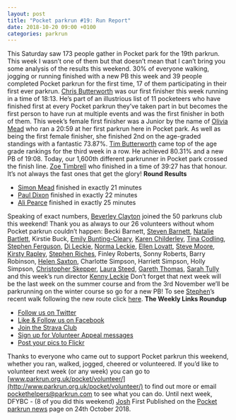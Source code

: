 ```yaml
---
layout: post
title: "Pocket parkrun #19: Run Report"
date: 2018-10-20 09:00 +0100
categories: parkrun
---
```


This Saturday saw 173 people gather in Pocket park for the 19th parkrun. This week I wasn’t one of them but that doesn’t mean that I can’t bring you some analysis of the results this weekend. 30% of everyone walking, jogging or running finished with a new PB this week and 39 people completed Pocket parkrun for the first time, 17 of them participating in their first ever parkrun. [Chris Butterworth](http://www.parkrun.org.uk/pocket/results/latestresults/athletehistory?athleteNumber=287219) was our first finisher this week running in a time of 18:13. He’s part of an illustrious list of 11 pocketeers who have finished first at every Pocket parkrun they’ve taken part in but becomes the first person to have run at multiple events and was the first finisher in both of them. This week’s female first finisher was a Junior by the name of [Olivia Mead](http://www.parkrun.org.uk/pocket/results/latestresults/athletehistory?athleteNumber=1173541) who ran a 20:59 at her first parkrun here in Pocket park. As well as being the first female finisher, she finished 2nd on the age-graded standings with a fantastic 73.87%. [Tim Butterworth](http://www.parkrun.org.uk/pocket/results/latestresults/athletehistory?athleteNumber=627973) came top of the age grade rankings for the third week in a row. He achieved 80.31% and a new PB of 19:08. Today, our 1,600th different parkrunner in Pocket park crossed the finish line. [Zoe Timbrell](http://www.parkrun.org.uk/pocket/results/latestresults/athletehistory?athleteNumber=5062158) who finished in a time of 39:27 has that honour. It’s not always the fast ones that get the glory! **Round Results**

*   [Simon Mead](http://www.parkrun.org.uk/pocket/results/latestresults/athletehistory?athleteNumber=158937) finished in exactly 21 minutes
*   [Paul Dixon](http://www.parkrun.org.uk/pocket/results/latestresults/athletehistory?athleteNumber=4754205) finished in exactly 22 minutes
*   [Ali Pearce](http://www.parkrun.org.uk/pocket/results/latestresults/athletehistory?athleteNumber=4846011) finished in exactly 25 minutes

Speaking of exact numbers, [Beverley Clayton](http://www.parkrun.org.uk/pocket/results/latestresults/athletehistory?athleteNumber=2476971) joined the 50 parkruns club this weekend! Thank you as always to our 26 volunteers without whom Pocket parkrun couldn’t happen: Becki Barnett, [Steven Barnett](http://www.parkrun.org.uk/pocket/results/weeklyresults/athletehistory?athleteNumber=4179392), [Natalie Bartlett](http://www.parkrun.org.uk/pocket/results/weeklyresults/athletehistory?athleteNumber=1795380), Kirstie Buck, [Emily Bunting-Cleary](http://www.parkrun.org.uk/pocket/results/weeklyresults/athletehistory?athleteNumber=3982155), [Karen Childerley](http://www.parkrun.org.uk/pocket/results/weeklyresults/athletehistory?athleteNumber=539793), [Tina Codling](http://www.parkrun.org.uk/pocket/results/weeklyresults/athletehistory?athleteNumber=472826), [Stephen Ferguson](http://www.parkrun.org.uk/pocket/results/weeklyresults/athletehistory?athleteNumber=190582), [Di Leckie](http://www.parkrun.org.uk/pocket/results/weeklyresults/athletehistory?athleteNumber=442745), [Norma Leckie](http://www.parkrun.org.uk/pocket/results/weeklyresults/athletehistory?athleteNumber=85968), [Ellen Lovatt](http://www.parkrun.org.uk/pocket/results/weeklyresults/athletehistory?athleteNumber=1302756), [Steve Moore](http://www.parkrun.org.uk/pocket/results/weeklyresults/athletehistory?athleteNumber=1771782), [Kirsty Rapley](http://www.parkrun.org.uk/pocket/results/weeklyresults/athletehistory?athleteNumber=3452167), [Stephen Riches](http://www.parkrun.org.uk/pocket/results/weeklyresults/athletehistory?athleteNumber=2801367), Finley Roberts, Sonny Roberts, Barry Robinson, [Helen Saxton](http://www.parkrun.org.uk/pocket/results/weeklyresults/athletehistory?athleteNumber=831489), Charlotte Simpson, Harriett Simpson, Holly Simpson, [Christopher Skepper](http://www.parkrun.org.uk/pocket/results/latestresults/athletehistory?athleteNumber=3655506), [Laura Steed](http://www.parkrun.org.uk/pocket/results/latestresults/athletehistory?athleteNumber=653409), [Gareth Thomas](http://www.parkrun.org.uk/pocket/results/latestresults/athletehistory?athleteNumber=408288), [Sarah Tully](http://www.parkrun.org.uk/pocket/results/latestresults/athletehistory?athleteNumber=4909207) and this week’s run director [Kenny Leckie](http://www.parkrun.org.uk/pocket/results/weeklyresults/athletehistory?athleteNumber=4073128) Don’t forget that next week will be the last week on the summer course and from the 3rd November we’ll be parkrunning on the winter course so go for a new PB! To see [Stephen](http://www.parkrun.org.uk/pocket/results/weeklyresults/athletehistory?athleteNumber=190582)’s recent walk following the new route click [here](https://www.relive.cc/view/1896705456). **The Weekly Links Roundup**

*   [Follow us on Twitter](https://twitter.com/pocketparkrun)
*   [Like & Follow us on Facebook](https://www.facebook.com/pocketparkrun/)
*   [Join the Strava Club](https://www.strava.com/clubs/PocketParkrun)
*   [Sign up for Volunteer Appeal messages](https://www.parkrun.com/runner/opt-ins/?Country=UK)
*   [Post your pics to Flickr](https://www.flickr.com/groups/pocket-parkrun/)

Thanks to everyone who came out to support Pocket parkrun this weekend, whether you ran, walked, jogged, cheered or volunteered. If you’d like to volunteer next week (or any week) you can go to [www.parkrun.org.uk/pocket/volunteer/](http://www.parkrun.org.uk/pocket/volunteer/) to find out more or email [pockethelpers@parkrun.com](mailto:pockethelpers@parkrun.com) to see what you can do. Until next week, DFYBC - (8 of you did this weekend) [Josh](http://www.parkrun.org.uk/pocket/results/latestresults/athletehistory?athleteNumber=4196740) First Published on the [Pocket parkrun news](http://www.parkrun.org.uk/pocket/news/2018/10/24/pocket-parkrun-19-run-report/) page on 24th October 2018.
